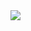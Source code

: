 <div>
  <img src="{{site.baseurl}}/images/wheele.jpg" id="wheel" onclick="regen()">
</div>


<script>
  function getRandomInt(max) {
    return Math.floor(Math.random()*max);
  }
</script>

<script>
  function regen()  {
  const image = document.getElementById('wheel');

  image.addEventListener('click', () => {
    var rando;
    rando = getRandomInt(3);
    if (rando = 0)
    {
      image.src = "{{site.baseurl}}/images/hat.png";
    }
    if (rando = 1)
    {
      image.src = "{{site.baseurl}}/images/shirt.jpg";
    }
    if (rando = 2)
    {
      image.src = "{{site.baseurl}}/images/bottle.jpg";
    }
  });
  }
</script>
